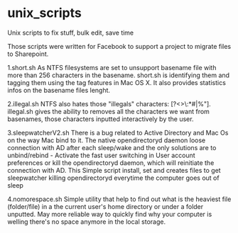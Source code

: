 # unix_scripts
Unix scripts to fix stuff, bulk edit, save time

Those scripts were written for Facebook to support a project to migrate files to Sharepoint.

1.short.sh
As NTFS filesystems are set to unsupport basename file with more than 256 characters in the basename. short.sh is identifying them and tagging them using the tag features in Mac OS X. It also provides statistics infos on the basename files lenght.

2.illegal.sh
NTFS also hates those "illegals" characters: [?<>\\:*#|\%"]. illegal.sh gives the ability to removes all the characters we want from basenames, those characters inputted interactively by the user.

3.sleepwatcherV2.sh
There is a bug related to Active Directory and Mac Os on the way Mac bind to it. The native opendirectoryd daemon loose connection with AD after each sleep/wake and the only solutions are to unbind/rebind - Activate the fast user switching in User account preferences or kill the opendirectoryd daemon, which will reinitiate the connection with AD. 
This Simple script install, set and creates files to get sleepwatcher killing opendirectoryd everytime the computer goes out of sleep

4.nomorespace.sh
Simple utility that help to find out what is the heaviest file (folder/file) in a the current user's home directory or under a folder unputted.
May more reliable way to quickly find why your computer is welling there's no space anymore in the local storage.
